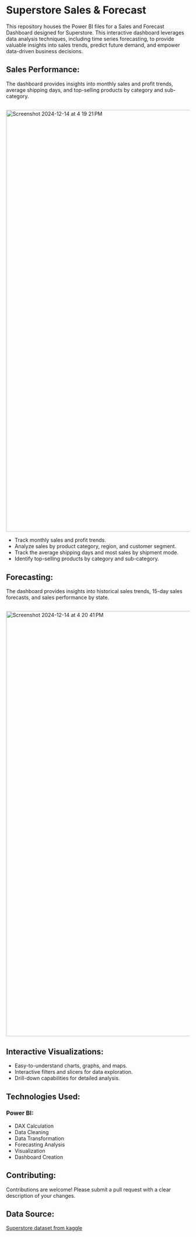 # Superstore Sales & Forecast

This repository houses the Power BI files for a Sales and Forecast Dashboard designed for Superstore. This interactive dashboard leverages data analysis techniques, including time series forecasting, to provide valuable insights into sales trends, predict future demand, and empower data-driven business decisions.

## Sales Performance:
The dashboard provides insights into monthly sales and profit trends, average shipping days, and top-selling products by category and sub-category.
##
<img width="1154" alt="Screenshot 2024-12-14 at 4 19 21 PM" src="https://github.com/user-attachments/assets/0cf4cea8-451a-44cd-a13b-a04e582beddb" />

* Track monthly sales and profit trends.
* Analyze sales by product category, region, and customer segment.
* Track the average shipping days and most sales by shipment mode.
* Identify top-selling products by category and sub-category.
  
## Forecasting:
The dashboard provides insights into historical sales trends, 15-day sales forecasts, and sales performance by state.
##
<img width="1163" alt="Screenshot 2024-12-14 at 4 20 41 PM" src="https://github.com/user-attachments/assets/5a908498-e18a-4d90-8de6-56b4ce85279a" />

## Interactive Visualizations:
* Easy-to-understand charts, graphs, and maps.
* Interactive filters and slicers for data exploration.
* Drill-down capabilities for detailed analysis.

## Technologies Used:
### Power BI: 
* DAX Calculation
* Data Cleaning
* Data Transformation
* Forecasting Analysis
* Visualization
* Dashboard Creation
  
## Contributing:
Contributions are welcome! Please submit a pull request with a clear description of your changes.

## Data Source: 
[Superstore dataset from kaggle](https://www.kaggle.com/datasets/laibaanwer/superstore-sales-dataset)
